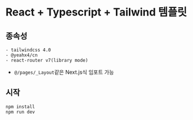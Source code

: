 # React + Typescript + Tailwind 템플릿

## 종속성
```
- tailwindcss 4.0
- @yeahx4/cn
- react-router v7(library mode)
```
- `@/pages/_Layout`같은 Next.js식 임포트 가능

## 시작
```
npm install
npm run dev
```